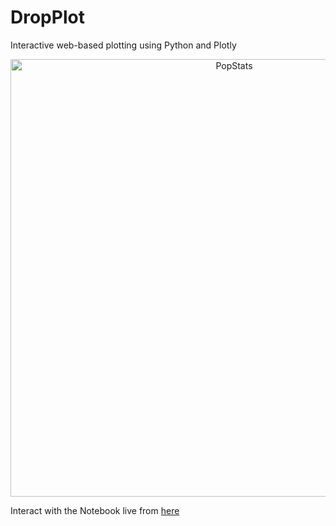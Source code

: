 # DropPlot
Interactive web-based plotting using Python and Plotly
<div>
    <a href="https://plot.ly/~CrispyCrafter/7/?share_key=mAMiBaUGSbjGzRu61ZhTJN" target="_blank" title="PopStats" style="display: block; text-align: center;"><img src="https://plot.ly/~CrispyCrafter/7.png?share_key=mAMiBaUGSbjGzRu61ZhTJN" alt="PopStats" style="max-width: 100%;width: 700px;"  width="700" onerror="this.onerror=null;this.src='https://plot.ly/404.png';" /></a>
</div>

Interact with the Notebook live from [here](https://hub.mybinder.org/user/crispycrafter-dropplot-jusd4lqh/notebooks/DropPlot.ipynb)
